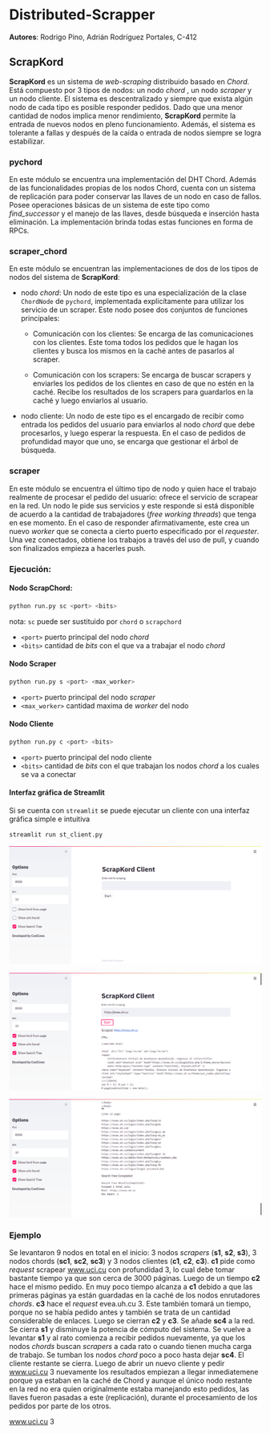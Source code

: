 # Distributed-Scrapper
**Autores**: Rodrigo Pino, Adrián Rodríguez Portales, C-412

## ScrapKord

**ScrapKord** es un sistema de *web-scraping* distribuido basado en *Chord*. Está compuesto por 3 tipos de nodos: un nodo *chord* , un nodo *scraper* y un nodo cliente. El sistema es descentralizado y siempre que exista algún nodo de cada tipo es posible responder pedidos. Dado que una menor cantidad de nodos implica menor rendimiento, **ScrapKord**  permite la entrada de nuevos nodos en pleno funcionamiento. Además, el sistema es tolerante a fallas y después de la caída o entrada de nodos siempre se logra estabilizar.

### pychord

En este módulo se encuentra una implementación del DHT Chord. Además de las funcionalidades propias de los nodos Chord, cuenta con un sistema de replicación para poder conservar las llaves de un nodo en caso de fallos. Posee operaciones básicas de un sistema de este tipo como *find_successor* y el manejo de las llaves, desde búsqueda e inserción hasta eliminación. La implementación brinda todas estas funciones en forma de RPCs.   

### scraper_chord

En este módulo se encuentran las implementaciones de dos de los tipos de nodos del sistema de **ScrapKord**:

* nodo *chord*: Un nodo de este tipo es una especialización de la clase `ChordNode` de `pychord`, implementada explicítamente para utilizar los servicio de un scraper. Este nodo posee dos conjuntos de funciones principales:

    * Comunicación con los clientes: Se encarga de las comunicaciones con los clientes. Este toma todos los pedidos que le hagan los clientes y busca los mismos en la caché antes de pasarlos al scraper.

    * Comunicación con los scrapers: Se encarga de buscar scrapers y enviarles los pedidos de los clientes en caso de que no estén en la caché. Recibe los resultados de los scrapers para guardarlos en la caché y luego enviarlos al usuario.

* nodo cliente: Un nodo de este tipo es el encargado de recibir como entrada los pedidos del usuario para enviarlos al nodo *chord* que debe procesarlos, y luego esperar la respuesta. En el caso de pedidos de profundidad mayor que uno, se encarga que gestionar el árbol de búsqueda.
### scraper

En este módulo se encuentra el último tipo de nodo y quien hace el trabajo realmente de procesar el pedido del usuario: ofrece el servicio de scrapear en la red. Un nodo le pide sus servicios y este responde si está disponible de acuerdo a la cantidad de trabajadores (*free working threads*) que tenga en ese momento. En el caso de responder afirmativamente, este crea un nuevo *worker* que se conecta a cierto puerto especificado por el *requester*. Una vez conectados, obtiene los trabajos a través del uso de pull, y cuando son finalizados empieza a hacerles push.

### Ejecución:
#### Nodo ScrapChord:

```bash
python run.py sc <port> <bits>
```
nota: `sc` puede ser sustituido por `chord` o `scrapchord`

* `<port>` puerto principal del nodo *chord*
* `<bits>` cantidad de *bits* con el que va a trabajar el nodo *chord* 

#### Nodo Scraper

```bash
python run.py s <port> <max_worker>
```
* `<port>` puerto principal del nodo *scraper*
* `<max_worker>` cantidad maxima de *worker* del nodo

#### Nodo Cliente

```bash
python run.py c <port> <bits>
```
* `<port>` puerto principal del nodo cliente
* `<bits>` cantidad de *bits* con el que trabajan los nodos *chord* a los cuales se va a conectar

#### Interfaz gráfica de Streamlit

Si se cuenta con `streamlit` se puede ejecutar un cliente con una interfaz gráfica simple e intuitiva

```bash
streamlit run st_client.py 
```
![st_client](img/st_client.png)

![st_client](img/st_client_result_part1.png)

![st_client](img/st_client_result_part2.png)

### Ejemplo

Se levantaron 9 nodos en total en el inicio: 3 nodos *scrapers* (**s1**, **s2**, **s3**), 3 nodos chords (**sc1**, **sc2**, **sc3**) y 3 nodos clientes (**c1**, **c2**, **c3**). **c1** pide como *request* scrapear www.uci.cu con profundidad 3, lo cual debe tomar bastante tiempo ya que son cerca de 3000 páginas. Luego de un tiempo **c2** hace el mismo pedido. En muy poco tiempo alcanza a **c1** debido a que las primeras páginas ya están guardadas en la caché de los nodos enrutadores *chords*. **c3** hace el *request* evea.uh.cu 3. Este también tomará un tiempo, porque no se había pedido antes y también se trata de un cantidad considerable de enlaces. Luego se cierran **c2** y **c3**. Se añade **sc4** a la red. Se cierra **s1** y disminuye la potencia de cómputo del sistema. Se vuelve a levantar **s1** y al rato comienza a recibir pedidos nuevamente, ya que los nodos *chords* buscan *scrapers* a cada rato o cuando tienen mucha carga de trabajo. Se tumban los nodos *chord* poco a poco hasta dejar **sc4**. El cliente restante se cierra. Luego de abrir un nuevo cliente y pedir  www.uci.cu 3 nuevamente los resultados empiezan a llegar inmediatemene porque ya estaban en la caché de Chord y aunque el único nodo restante en la red no era quien originalmente estaba manejando esto pedidos, las llaves fueron pasadas a este (replicación), durante el procesamiento de los pedidos por parte de los otros.


www.uci.cu 3